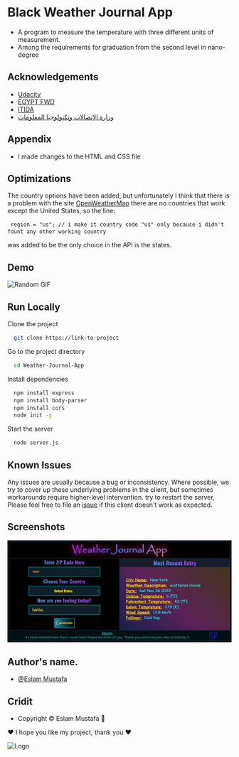 
# Black Weather Journal App

* A program to measure the temperature with three different units of measurement.
* Among the requirements for graduation from the second level in nano-degree


## Acknowledgements

 - [Udacity](https://www.udacity.com/)
 - [EGYPT FWD](https://egfwd.com/?utm_source=googlesearch&utm_medium=ads&utm_campaign=branding&utm_adgroup=fwd&gclid=Cj0KCQiAj4ecBhD3ARIsAM4Q_jHmZXCkCy4Iy1F_Sjb2LZFvOEq9KGos0KSUszADXr0Uhx-772wwv9oaAidcEALw_wcB)
 - [ITIDA](https://itida.gov.eg/Arabic/Pages/default.aspx)
 - [وزارة الإتصالات وتكنولوجيا المعلومات](https://mcit.gov.eg/ar)


## Appendix

* I made changes to the HTML and CSS file

## Optimizations

The country options have been added, but unfortunately I think that there is a problem with the site [OpenWeatherMap](https://openweathermap.org/) there are no countries that work except the United States, so the line:
```
 region = "us"; // i make it country code "us" only because i didn't fount any other working country
```

was added to be the only choice in the API is the states.
## Demo

![Random GIF](https://media.giphy.com/media/MFmM2tWXL192oVKxUT/giphy.gif)


## Run Locally

Clone the project

```bash
  git clone https://link-to-project
```

Go to the project directory

```bash
  cd Weather-Journal-App
```

Install dependencies

```bash
  npm install express
  npm install body-parser
  npm install cors
  node init -y
```

Start the server

```bash
  node server.js
```


## Known Issues

Any issues are usually because  a bug or inconsistency. Where possible, 
we try to cover up these underlying problems in the client, 
but sometimes workarounds require higher-level intervention. 
try to restart the server, Please feel free to file an [issue][issue] if 
this client doesn't work as expected.



[issue]: https://github.com/LeaDer-E/Weather-Journal-App/issues/new


## Screenshots

![App Screenshot](https://raw.githubusercontent.com/LeaDer-E/Weather-Journal-App/main/WJA.jpg?token=GHSAT0AAAAAAB3VCNAZUDVQLBHRYEVYB2TOY4CAKDA)


## Author's name.
- [@Eslam Mustafa](https://github.com/LeaDer-E/)


## Cridit

- Copyright © Eslam Mustafa 🌹


♥ I hope you like my project, thank you ♥


![Logo](https://s3-us-west-1.amazonaws.com/udacity-content/rebrand/svg/logo.min.svg)

